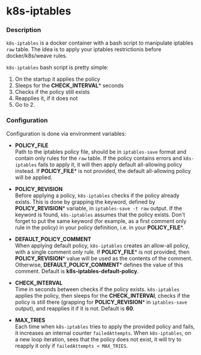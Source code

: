 k8s-iptables
============

### Description

`k8s-iptables` is a docker container with a bash script to manipulate iptables `raw` table.
The idea is to apply your iptables restrictionis before docker/k8s/weave rules.

`k8s-iptables` bash script is pretty simple:

1. On the startup it applies the policy
2. Sleeps for the **CHECK_INTERVAL*** seconds
3. Checks if the policy still exists
4. Reapplies it, if it does not
5. Go to 2.

### Configuration

Configuration is done via environment variables:

* **POLICY_FILE**  
Path to the iptables policy file, should be in `iptables-save` format and
contain only rules for the `raw` table. If the policy contains errors and
`k8s-iptables` fails to apply it, it will then apply default all-allowing 
policy instead. If **POLICY_FILE*** is not provided, the default all-allowing policy
will be applied.

* **POLICY_REVISION**  
Before applying a policy, `k8s-iptables` checks if the policy
already exists. This is done by grapping the keyword, defined
by **POLICY_REVISION*** variable, in `iptables-save -t raw` output.
If the keyword is found, `k8s-iptables` assumes that the policy exists.
Don't forget to put the same keyword (for example, as a first comment only rule in the policy) in your policy definition, i.e. in your **POLICY_FILE***.

* **DEFAULT_POLICY_COMMENT**  
When applying default policy, `k8s-iptables` creates an allow-all policy, with a single comment only
rule. If **POLICY_FILE*** is not provided, then **POLICY_REVISION*** value will be used as the contents of the comment.
Otherwise, **DEFAULT_POLICY_COMMENT*** defines the value of this comment. Default is **k8s-iptables-default-policy**.

* **CHECK_INTERVAL**  
Time in seconds between checks if the policy exists.
`k8s-iptables` applies the policy, then sleeps for the 
**CHECK_INTERVAl**, checks if the policy is still there (grapping for **POLICY_REVISION*** in `iptables-save` output), and 
reapplies it if it is not. Default is **60**.

* **MAX_TRIES**  
Each time when `k8s-iptables` tries to apply the provided policy and fails, it increases an internal counter `failedAttempts`.
When `k8s-iptables`, on a new loop iteration, sees that the policy does not exist, it will try to reapply it 
only if `failedAttempts < MAX_TRIES`. 


